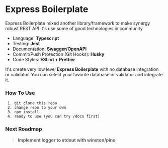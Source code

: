 # Express Boilerplate

Express Boilerplate mixed another library/framework to make synergy robust REST API
It's use some of good technologies in community

- Language: **Typescript**
- Testing: **Jest**
- Documentation: **Swagger/OpenAPI**
- Commit/Push Protection (Git Hooks): **Husky**
- Code Styles: **ESLint + Prettier**

It's create very low level **Express Boilerplate** with no database integration or validator.
You can select your favorite database or validator and integrate it.

### How To Use

     1. git clone this repo
     2. change repo to your own
     3. npm install
     4. ready to use (you can try /docs first)

### Next Roadmap

> **Implement logger to stdout with winston/pino**
